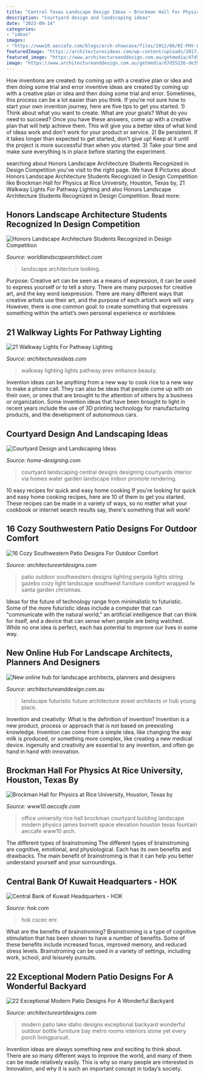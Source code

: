 ```yaml
---
title: "Central Texas Landscape Design Ideas ~ Brockman Hall For Physics At Rice University, Houston, Texas By"
description: "Courtyard design and landscaping ideas"
date: "2023-09-14"
categories:
- "ideas"
images:
- "https://www10.aeccafe.com/blogs/arch-showcase/files/2012/06/RI-PHY-8-Hester-20110415-People-Fountain-MED.jpg"
featuredImage: "https://architecturesideas.com/wp-content/uploads/2017/08/9-22.jpg"
featured_image: "https://www.architectureanddesign.com.au/getmedia/d7d55226-de39-49f4-a530-fd974afc5a1e/Place-Design-Group-Future-Street-3D-VR-Futuristic-Young-Street-1.aspx?width=1764&amp;height=1323&amp;ext=.jpg"
image: "https://www.architectureanddesign.com.au/getmedia/d7d55226-de39-49f4-a530-fd974afc5a1e/Place-Design-Group-Future-Street-3D-VR-Futuristic-Young-Street-1.aspx?width=1764&amp;height=1323&amp;ext=.jpg"
---
```



How inventions are created: by coming up with a creative plan or idea and then doing some trial and error
inventive ideas are created by coming up with a creative plan or idea and then doing some trial and error. Sometimes, this process can be a lot easier than you think. If you're not sure how to start your own invention journey, here are five tips to get you started. 1) Think about what you want to create. What are your goals? What do you need to succeed? Once you have these answers, come up with a creative plan that will help achieve them. This will give you a better idea of what kind of ideas work and don't work for your product or service. 2) Be persistent. If it takes longer than expected to get started, don't give up! Keep at it until the project is more successful than when you started. 3) Take your time and make sure everything is in place before starting the experiment.

	

		
searching about Honors Landscape Architecture Students Recognized in Design Competition you've visit to the right page. We have 8 Pictures about Honors Landscape Architecture Students Recognized in Design Competition like Brockman Hall for Physics at Rice University, Houston, Texas by, 21 Walkway Lights For Pathway Lighting and also Honors Landscape Architecture Students Recognized in Design Competition. Read more:
		
    
## Honors Landscape Architecture Students Recognized In Design Competition

<img loading=lazy src="https://worldlandscapearchitect.com/wp-content/uploads/2014/01/1_perspective-looking-Southwest.jpg" onerror="this.onerror=null;this.src='https://tse3.mm.bing.net/th?id=OIP.ph47f-jQ6CVgR5jjFfPDhgHaDQ&amp;pid=15.1';" alt="Honors Landscape Architecture Students Recognized in Design Competition">

_Source: worldlandscapearchitect.com_

>landscape architecture looking. 

	

Purpose:
Creative art can be seen as a means of expression, it can be used to express yourself or to tell a story. There are many purposes for creative art, and the key word isexpression. There are many different ways that creative artists use their art, and the purpose of each artist’s work will vary. However, there is one common goal: to create something that expresses something within the artist’s own personal experience or worldview.

    
## 21 Walkway Lights For Pathway Lighting

<img loading=lazy src="https://architecturesideas.com/wp-content/uploads/2017/08/9-22.jpg" onerror="this.onerror=null;this.src='https://tse4.mm.bing.net/th?id=OIP.OLQvgYZMYt6ihDiyAbsUAQHaJ3&amp;pid=15.1';" alt="21 Walkway Lights For Pathway Lighting">

_Source: architecturesideas.com_

>walkway lighting lights pathway prev enhance beauty. 

	

Invention ideas can be anything from a new way to cook rice to a new way to make a phone call. They can also be ideas that people come up with on their own, or ones that are brought to the attention of others by a business or organization. Some invention ideas that have been brought to light in recent years include the use of 3D printing technology for manufacturing products, and the development of autonomous cars.

    
## Courtyard Design And Landscaping Ideas

<img loading=lazy src="http://cdn.home-designing.com/wp-content/uploads/2010/10/Central-Courtyard-beautiful-designs-by-Zorrodesigns.jpg" onerror="this.onerror=null;this.src='https://tse1.mm.bing.net/th?id=OIP.00AVED_9FoX5MxL9r3ZxVgHaLH&amp;pid=15.1';" alt="Courtyard Design and Landscaping Ideas">

_Source: home-designing.com_

>courtyard landscaping central designs designing courtyards interior via homes water garden landscape indoor promote rendering. 

	

10 easy recipes for quick and easy home cooking
If you're looking for quick and easy home cooking recipes, here are 10 of them to get you started. These recipes can be made in a variety of ways, so no matter what your cookbook or internet search results say, there's something that will work!

    
## 16 Cozy Southwestern Patio Designs For Outdoor Comfort

<img loading=lazy src="https://www.architectureartdesigns.com/wp-content/uploads/2016/04/16-Cozy-Southwestern-Patio-Designs-For-Outdoor-Comfort-12.jpg" onerror="this.onerror=null;this.src='https://tse4.mm.bing.net/th?id=OIP.8g3uO-Sfcp0KFxZ51dF5vAHaE7&amp;pid=15.1';" alt="16 Cozy Southwestern Patio Designs For Outdoor Comfort">

_Source: architectureartdesigns.com_

>patio outdoor southwestern designs lighting pergola lights string gazebo cozy light landscape southwest furniture comfort wrapped fe santa garden christmas. 

	

Ideas for the future of technology range from minimalistic to futuristic. Some of the more futuristic ideas include a computer that can "communicate with the natural world," an artificial intelligence that can think for itself, and a device that can sense when people are being watched. While no one idea is perfect, each has potential to improve our lives in some way.

    
## New Online Hub For Landscape Architects, Planners And Designers

<img loading=lazy src="https://www.architectureanddesign.com.au/getmedia/d7d55226-de39-49f4-a530-fd974afc5a1e/Place-Design-Group-Future-Street-3D-VR-Futuristic-Young-Street-1.aspx?width=1764&amp;height=1323&amp;ext=.jpg" onerror="this.onerror=null;this.src='https://tse4.mm.bing.net/th?id=OIP.DXnf_0qVMMU5pMt8i9YLiQHaFj&amp;pid=15.1';" alt="New online hub for landscape architects, planners and designers">

_Source: architectureanddesign.com.au_

>landscape futuristic future architecture street architects vr hub young place. 

	

Invention and creativity: What is the definition of invention?
Invention is a new product, process or approach that is not based on preexisting knowledge. Invention can come from a simple idea, like changing the way milk is produced, or something more complex, like creating a new medical device. ingenuity and creativity are essential to any invention, and often go hand in hand with innovation.

    
## Brockman Hall For Physics At Rice University, Houston, Texas By

<img loading=lazy src="https://www10.aeccafe.com/blogs/arch-showcase/files/2012/06/RI-PHY-8-Hester-20110415-People-Fountain-MED.jpg" onerror="this.onerror=null;this.src='https://tse4.mm.bing.net/th?id=OIP.r9EcTJkdpZRV1vN0K8FcDgHaE8&amp;pid=15.1';" alt="Brockman Hall for Physics at Rice University, Houston, Texas by">

_Source: www10.aeccafe.com_

>office university rice hall brockman courtyard building landscape modern physics james burnett space elevation houston texas fountain aeccafe www10 arch. 

	

The different types of brainstroming
The different types of brainstroming are cognitive, emotional, and physiological. Each has its own benefits and drawbacks. The main benefit of brainstroming is that it can help you better understand yourself and your surroundings.

    
## Central Bank Of Kuwait Headquarters - HOK

<img loading=lazy src="https://304ljw4amcep3ali496xph6b-wpengine.netdna-ssl.com/wp-content/uploads/2019/05/Central-Bank-of-Kuwait-Headquarters-Full-View-02-1270-898x1200.jpg" onerror="this.onerror=null;this.src='https://tse3.mm.bing.net/th?id=OIP.srJFlvDZ0D_zLnrILYxorQHaJ5&amp;pid=15.1';" alt="Central Bank of Kuwait Headquarters - HOK">

_Source: hok.com_

>hok cscec enr. 

	

What are the benefits of brainstroming?
Brainstroming is a type of cognitive stimulation that has been shown to have a number of benefits. Some of these benefits include increased focus, improved memory, and reduced stress levels. Brainstroming can be used in a variety of settings, including work, school, and leisurely pursuits.

    
## 22 Exceptional Modern Patio Designs For A Wonderful Backyard

<img loading=lazy src="http://www.architectureartdesigns.com/wp-content/uploads/2015/02/22-Exceptional-Modern-Patio-Designs-For-A-Wonderful-Backyard-19-630x840.jpg" onerror="this.onerror=null;this.src='https://tse4.mm.bing.net/th?id=OIP.eC1GHPZbCNp3__on8ijJVAHaJ4&amp;pid=15.1';" alt="22 Exceptional Modern Patio Designs For A Wonderful Backyard">

_Source: architectureartdesigns.com_

>modern patio lake idaho designs exceptional backyard wonderful outdoor bottle furniture bay metro rooms interiors stone yet every porch livingpursuit. 

	

Invention ideas are always something new and exciting to think about. There are so many different ways to improve the world, and many of them can be made relatively easily. This is why so many people are interested in Innovation, and why it is such an important concept in today’s society.

